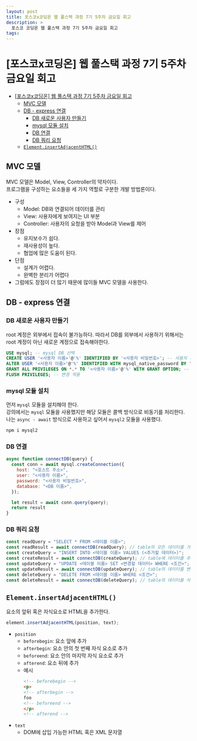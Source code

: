 ```yaml
---
layout: post
title: 포스코x코딩온 웹 풀스택 과정 7기 5주차 금요일 회고
description: >
  포스코 코딩온 웹 풀스택 과정 7기 5주차 금요일 회고
tags: 
---
```

# [포스코x코딩온] 웹 풀스택 과정 7기 5주차 금요일 회고

- [\[포스코x코딩온\] 웹 풀스택 과정 7기 5주차 금요일 회고](#포스코x코딩온-웹-풀스택-과정-7기-5주차-금요일-회고)
  - [MVC 모델](#mvc-모델)
  - [DB - express 연결](#db---express-연결)
    - [DB 새로운 사용자 만들기](#db-새로운-사용자-만들기)
    - [mysql 모듈 설치](#mysql-모듈-설치)
    - [DB 연결](#db-연결)
    - [DB 쿼리 요청](#db-쿼리-요청)
  - [`Element.insertAdjacentHTML()`](#elementinsertadjacenthtml)

## MVC 모델

MVC 모델은 Model, View, Controller의 약자이다.  
프로그램을 구성하는 요소들을 세 가지 역할로 구분한 개발 방법론이다.  
- 구성
  - Model: DB와 연결되어 데이터를 관리
  - View: 사용자에게 보여지는 UI 부분
  - Controller: 사용자의 요청을 받아 Model과 View를 제어
- 장점
  - 유지보수가 쉽다.
  - 재사용성이 높다.
  - 협업에 많은 도움이 된다.
- 단점
  - 설계가 어렵다.
  - 완벽한 분리가 어렵다
- 그럼에도 장점이 더 많기 때문에 많이들 MVC 모델을 사용한다.

## DB - express 연결

### DB 새로운 사용자 만들기

root 계정은 외부에서 접속이 불가능하다.
따라서 DB를 외부에서 사용하기 위해서는 root 계정이 아닌 새로운 계정으로 접속해야한다.  

```sql
USE mysql; -- mysql DB 선택
CREATE USER '<사용자 이름>'@'%' IDENTIFIED BY '<사용자 비밀번호>'; -- 사용자 계정 생성
ALTER USER '<사용자 이름>'@'%' IDENTIFIED WITH mysql_native_password BY '<사용자 비밀번호>'; -- 비밀번호 암호화
GRANT ALL PRIVILEGES ON *.* TO '<사용자 이름>'@'%' WITH GRANT OPTION; -- 사용자 권한 추가(모든 DB, 모든 테이블)
FLUSH PRIVILEGES; -- 변경 적용
```

### mysql 모듈 설치

먼저 `mysql` 모듈을 설치해야 한다.  
강의에서는 `mysql` 모듈을 사용했지만 해당 모듈은 콜백 방식으로 비동기를 처리한다.  
나는 `async - await` 방식으로 사용하고 싶어서 `mysql2` 모듈을 사용했다.  

```bash
npm i mysql2
```

### DB 연결

```js
async function connectDB(query) {
  const conn = await mysql.createConnection({
    host: "<호스트 주소>",
    user: "<사용자 이름>",
    password: "<사용자 비밀번호>",
    database: "<DB 이름>",
  });

  let result = await conn.query(query);
  return result
}
```

### DB 쿼리 요청

```js
const readQuery = "SELECT * FROM <테이블 이름>";
const readResult = await connectDB(readQuery); // table의 모든 데이터를 가져온다.
const createQuery = "INSERT INTO <테이블 이름> VALUES (<추가할 데이터>)";
const createResult = await connectDB(createQuery); // table에 데이터를 추가한다.
const updateQuery = "UPDATE <테이블 이름> SET <변경할 데이터> WHERE <조건>";
const updateResult = await connectDB(updateQuery); // table의 데이터를 변경한다.
const deleteQuery = "DELETE FROM <테이블 이름> WHERE <조건>";
const deleteResult = await connectDB(deleteQuery); // table의 데이터를 삭제한다.
```

## `Element.insertAdjacentHTML()`

요소의 앞뒤 혹은 자식요소로 HTML을 추가한다.  
```js
element.insertAdjacentHTML(position, text);
```
- `position`
  - `beforebegin`: 요소 앞에 추가
  - `afterbegin`: 요소 안의 첫 번째 자식 요소로 추가
  - `beforeend`: 요소 안의 마지막 자식 요소로 추가
  - `afterend`: 요소 뒤에 추가
  - 예시
    ```html
    <!-- beforebegin -->
    <p>
    <!-- afterbegin -->
    foo
    <!-- beforeend -->
    </p>
    <!-- afterend -->
    ```
- `text`
  - DOM에 삽입 가능한 HTML 혹은 XML 문자열
